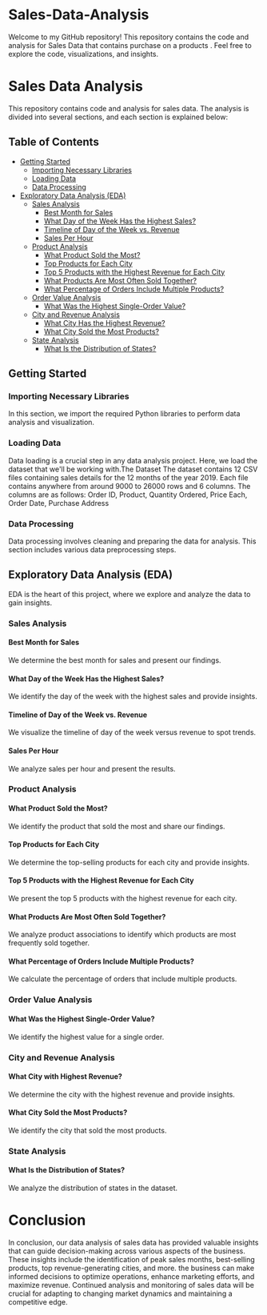 # Sales-Data-Analysis
Welcome to my GitHub repository! This repository contains the code and analysis for Sales Data that contains purchase on a products . Feel free to explore the code, visualizations, and insights.
# Sales Data Analysis

This repository contains code and analysis for sales data. The analysis is divided into several sections, and each section is explained below:

## Table of Contents
- [Getting Started](#getting-started)
  - [Importing Necessary Libraries](#importing-necessary-libraries)
  - [Loading Data](#loading-data)
  - [Data Processing](#data-processing)
- [Exploratory Data Analysis (EDA)](#exploratory-data-analysis-eda)
  - [Sales Analysis](#sales-analysis)
    - [Best Month for Sales](#best-month-for-sales)
    - [What Day of the Week Has the Highest Sales?](#what-day-of-the-week-has-the-highest-sales)
    - [Timeline of Day of the Week vs. Revenue](#timeline-of-day-of-the-week-vs-revenue)
    - [Sales Per Hour](#sales-per-hour)
  - [Product Analysis](#product-analysis)
    - [What Product Sold the Most?](#what-product-sold-the-most)
    - [Top Products for Each City](#top-products-for-each-city)
    - [Top 5 Products with the Highest Revenue for Each City](#top-5-products-with-the-highest-revenue-for-each-city)
    - [What Products Are Most Often Sold Together?](#what-products-are-most-often-sold-together)
    - [What Percentage of Orders Include Multiple Products?](#what-percentage-of-orders-include-multiple-products)
  - [Order Value Analysis](#order-value-analysis)
    - [What Was the Highest Single-Order Value?](#what-was-the-highest-single-order-value)
  - [City and Revenue Analysis](#city-and-revenue-analysis)
    - [What City Has the Highest Revenue?](#what-city-has-the-highest-revenue)
    - [What City Sold the Most Products?](#what-city-sold-the-most-products)
  - [State Analysis](#state-analysis)
    - [What Is the Distribution of States?](#what-is-the-distribution-of-states)

## Getting Started

### Importing Necessary Libraries

In this section, we import the required Python libraries to perform data analysis and visualization.

### Loading Data

Data loading is a crucial step in any data analysis project. Here, we load the dataset that we'll be working with.The Dataset
The dataset contains 12 CSV files containing sales details for the 12 months of the year 2019.
Each file contains anywhere from around 9000 to 26000 rows and 6 columns. The columns are as follows:
Order ID, Product, Quantity Ordered, Price Each, Order Date, Purchase Address

### Data Processing

Data processing involves cleaning and preparing the data for analysis. This section includes various data preprocessing steps.

## Exploratory Data Analysis (EDA)

EDA is the heart of this project, where we explore and analyze the data to gain insights.

### Sales Analysis

#### Best Month for Sales

We determine the best month for sales and present our findings.

#### What Day of the Week Has the Highest Sales?

We identify the day of the week with the highest sales and provide insights.

#### Timeline of Day of the Week vs. Revenue

We visualize the timeline of day of the week versus revenue to spot trends.

#### Sales Per Hour

We analyze sales per hour and present the results.

### Product Analysis

#### What Product Sold the Most?

We identify the product that sold the most and share our findings.

#### Top Products for Each City

We determine the top-selling products for each city and provide insights.

#### Top 5 Products with the Highest Revenue for Each City

We present the top 5 products with the highest revenue for each city.

#### What Products Are Most Often Sold Together?

We analyze product associations to identify which products are most frequently sold together.

#### What Percentage of Orders Include Multiple Products?

We calculate the percentage of orders that include multiple products.

### Order Value Analysis

#### What Was the Highest Single-Order Value?

We identify the highest value for a single order.

### City and Revenue Analysis

#### What City with Highest Revenue?

We determine the city with the highest revenue and provide insights.

#### What City Sold the Most Products?

We identify the city that sold the most products.

### State Analysis

#### What Is the Distribution of States?

We analyze the distribution of states in the dataset.


# Conclusion
In conclusion, our data analysis of sales data has provided valuable insights that can guide decision-making across various aspects of the business. These insights include the identification of peak sales months, best-selling products, top revenue-generating cities, and more. the business can make informed decisions to optimize operations, enhance marketing efforts, and maximize revenue. Continued analysis and monitoring of sales data will be crucial for adapting to changing market dynamics and maintaining a competitive edge.


